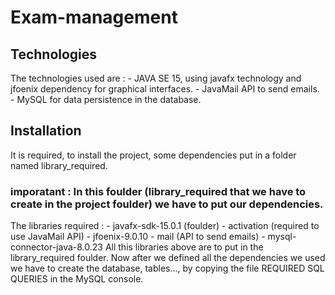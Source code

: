 # Exam-management

## Technologies 
The technologies used are : - JAVA SE 15, using javafx technology and jfoenix dependency for graphical interfaces.
                            - JavaMail API to send emails.
                            - MySQL for data persistence in the database.

## Installation
It is required, to install the project, some dependencies put in a folder named library_required.
### imporatant : In this foulder (library_required that we have to create in the project foulder) we have to put our dependencies. 
The libraries required : - javafx-sdk-15.0.1 (foulder)
                         - activation (required to use JavaMail API)
                         - jfoenix-9.0.10
                         - mail (API to send emails)
                         - mysql-connector-java-8.0.23
All this libraries above are to put in the library_required foulder. 
Now after we defined all the dependencies we used we have to create the database, tables..., by copying the file REQUIRED SQL QUERIES in the MySQL console.



